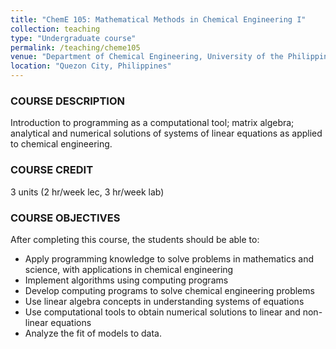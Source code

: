```yaml
---
title: "ChemE 105: Mathematical Methods in Chemical Engineering I"
collection: teaching
type: "Undergraduate course"
permalink: /teaching/cheme105
venue: "Department of Chemical Engineering, University of the Philippines, Diliman"
location: "Quezon City, Philippines"
---
```


### COURSE DESCRIPTION
Introduction to programming as a computational tool; matrix algebra; analytical and numerical solutions of systems of linear equations as applied to chemical engineering.

### COURSE CREDIT
3 units (2 hr/week lec, 3 hr/week lab)

### COURSE OBJECTIVES
After completing this course, the students should be able to:
* Apply programming knowledge to solve problems in mathematics and science, with applications in chemical engineering
* Implement algorithms using computing programs
* Develop computing programs to solve chemical engineering problems
* Use linear algebra concepts in understanding systems of equations
* Use computational tools to obtain numerical solutions to linear and non-linear equations
* Analyze the fit of models to data.
